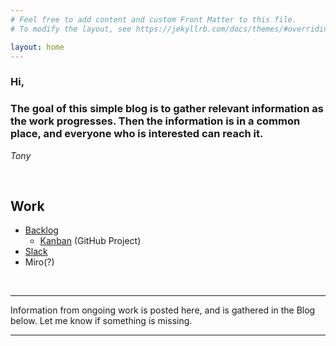 ```yaml
---
# Feel free to add content and custom Front Matter to this file.
# To modify the layout, see https://jekyllrb.com/docs/themes/#overriding-theme-defaults

layout: home
---
```


### Hi,
### The goal of this simple blog is to gather relevant information as the work progresses. Then the information is in a common place, and everyone who is interested can reach it.

*Tony*

<br />

## Work

- <a href="https://github.com/Altinn/altinn-support/issues?q=is%3Aissue+is%3Aopen+label%3Autfasing-hpsm" target="_blank">Backlog</a>
  - <a href="https://github.com/Altinn/altinn-support/projects/1" target="_blank">Kanban</a> (GitHub Project)
- <a href="https://altinndevops.slack.com/archives/C02P259D0CU" target="_blank">Slack</a>
- Miro(?)

<br />

---

Information from ongoing work is posted here, and is gathered in the Blog below. Let me know if something is missing.

---
